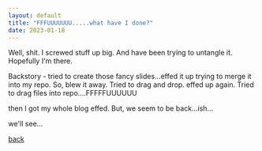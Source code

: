 ```yaml
---
layout: default
title: "FFFUUUUUUU.....what have I done?"
date: 2023-01-18
---
```


Well, shit.  I screwed stuff up big.  And have been trying to untangle it.  Hopefully I'm there.  

Backstory - tried to create those fancy slides...effed it up trying to merge it into my repo.  So, blew it away.  Tried to drag and drop.  effed up again.  Tried to drag files into repo....FFFFFUUUUUU

then I got my whole blog effed.  But, we seem to be back...ish...

we'll see...


[back](./)